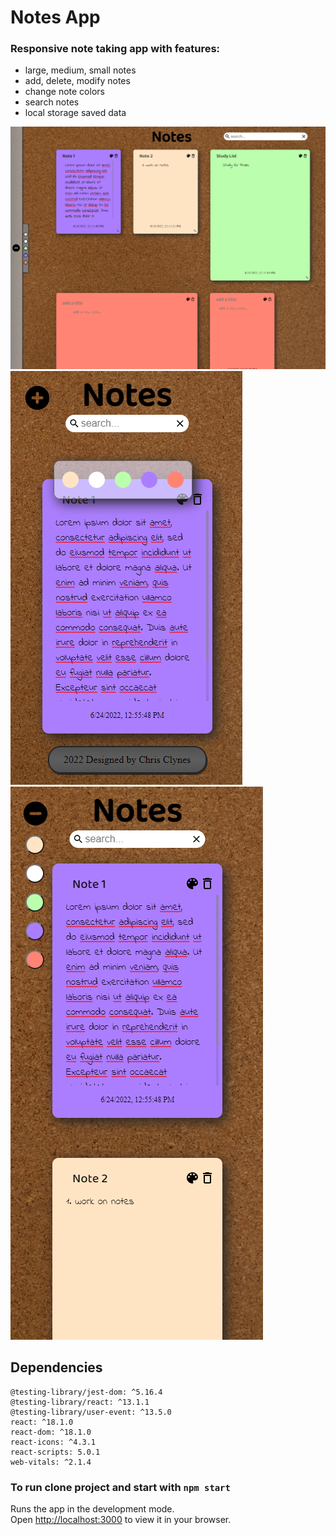 # Notes App
### Responsive note taking app with features:
+ large, medium, small notes
+ add, delete, modify notes
+ change note colors
+ search notes
+ local storage saved data

!["Desktop"](https://github.com/ChrisClynes/notes-app/blob/master/markdown/images/homepage_img.PNG?raw=true "home-desktop")
!["Mobile view"](https://github.com/ChrisClynes/notes-app/blob/master/markdown/images/mobile2_img.PNG?raw=true "mobile1")
!["Mobile view 2"](https://github.com/ChrisClynes/notes-app/blob/master/markdown/images/mobile_img.PNG?raw=true "miobile2")

## Dependencies
    @testing-library/jest-dom: ^5.16.4
    @testing-library/react: ^13.1.1
    @testing-library/user-event: ^13.5.0
    react: ^18.1.0
    react-dom: ^18.1.0
    react-icons: ^4.3.1
    react-scripts: 5.0.1
    web-vitals: ^2.1.4
  

### To run clone project and start with `npm start`

Runs the app in the development mode.\
Open [http://localhost:3000](http://localhost:3000) to view it in your browser.
